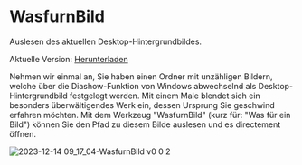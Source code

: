 # WasfurnBild
Auslesen des aktuellen Desktop-Hintergrundbildes. 

Aktuelle Version: [Herunterladen](https://github.com/Alsweider/WasfurnBild/releases/latest)

Nehmen wir einmal an, Sie haben einen Ordner mit unzähligen Bildern, welche über die Diashow-Funktion von Windows abwechselnd als Desktop-Hintergrundbild festgelegt werden. Mit einem Male blendet sich ein besonders überwältigendes Werk ein, dessen Ursprung Sie geschwind erfahren möchten. Mit dem Werkzeug "WasfurnBild" (kurz für: "Was für ein Bild") können Sie den Pfad zu diesem Bilde auslesen und es directement öffnen.  

![2023-12-14 09_17_04-WasfurnBild v0 0 2](https://github.com/Alsweider/WasfurnBild/assets/30653982/224a726a-4cfd-4f54-9969-f5c6a7393270)
